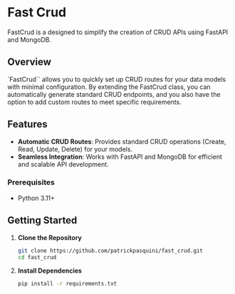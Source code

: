 # Fast Crud

FastCrud is a designed to simplify the creation of CRUD APIs using FastAPI and MongoDB.

## Overview

`FastCrud`` allows you to quickly set up CRUD routes for your data models with minimal configuration. By extending the FastCrud class, you can automatically generate standard CRUD endpoints, and you also have the option to add custom routes to meet specific requirements.

## Features

- **Automatic CRUD Routes**: Provides standard CRUD operations (Create, Read, Update, Delete) for your models.
- **Seamless Integration**: Works with FastAPI and MongoDB for efficient and scalable API development.

### Prerequisites

- Python 3.11+

## Getting Started

1. **Clone the Repository**

   ```bash
   git clone https://github.com/patrickpasquini/fast_crud.git
   cd fast_crud

2. **Install Dependencies**

    ```bash
    pip install -r requirements.txt